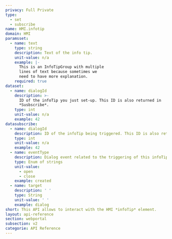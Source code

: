 ```yaml
---
privacy: Full Private
type:
  - set
  - subscribe
name: HMI.infotip
domain: HMI
paramsset:
  - name: text
    type: string
    description: Text of the info tip.
    unit-value: n/a
    example: |-
      This is an InfoTipGroup with multiple
      lines of text because sometimes we
      need to have more explanation.
    required: true
dataset:
  - name: dialogId
    description: >-
      ID of the infoTip you just set-up. This ID is also returned in
      *Susbscribe*.
    type: int
    unit-value: n/a
    example: 42
datasubscribe:
  - name: dialogId
    description: ID of the infoTip being triggered. This ID is also returned in *Set*.
    type: int
    unit-value: n/a
    example: 42
  - name: eventType
    description: Dialog event related to the triggering of this infoTip.
    type: Enum of strings
    unit-value:
      - open
      - close
    example: created
  - name: target
    description: ' '
    type: String
    unit-value: ' '
    example: dialog
short: This API allows to interact with the HMI *infoTip* element.
layout: api-reference
section: webportal
subsection: v2
categorie: API Reference
---
```


<!-- <img src="{{site.baseurl}}/assets/images/webportal-v2-toast.png" alt="webportal-v2-toast" style="width: 400px"> -->

